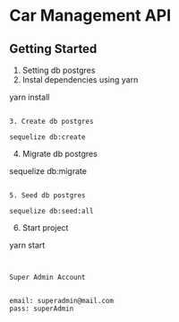 # Car Management API

## Getting Started

1. Setting db postgres
2. Instal dependencies using yarn

yarn install

```

3. Create db postgres

sequelize db:create

```

4. Migrate db postgres

sequelize db:migrate

```

5. Seed db postgres

sequelize db:seed:all

```

6. Start project

yarn start

```


Super Admin Account


email: superadmin@mail.com
pass: superAdmin

```


